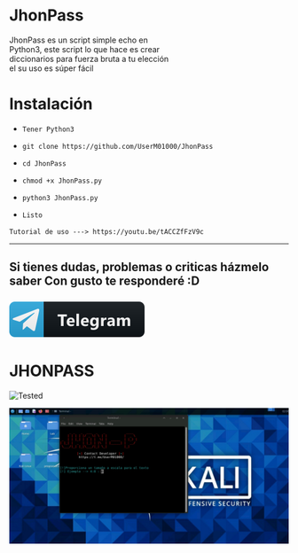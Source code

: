 # JhonPass
JhonPass es un script simple echo en </br>
Python3, este script lo que hace es crear </br>
diccionarios para fuerza bruta a tu elección </br>
el su uso es súper fácil 

# Instalación 
* `Tener Python3`

* `git clone https://github.com/UserM01000/JhonPass`
* `cd JhonPass`
* `chmod +x JhonPass.py`
* `python3 JhonPass.py`
* `Listo`
~~~
Tutorial de uso ---> https://youtu.be/tACCZfFzV9c
~~~
----
Si tienes dudas, problemas o criticas házmelo saber 
Con gusto te responderé :D </br>
</br>
[![testers](https://raw.githubusercontent.com/MikeCodesDotNET/ColoredBadges/master/svg/social/telegram.svg)](https://t.me/HackForAll1)
----

# JHONPASS
![Tested](https://img.shields.io/badge/Tested-Termux%20%7C%20Parrot%20%7C%20Kali%20Linux-blue)

![Imagen text](https://github.com/UserM01000/JhonPass/blob/main/Screenshot_20211112-140640_bVNC%20Pro.jpg)
